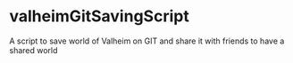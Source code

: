# valheimGitSavingScript
A script to save world of Valheim on GIT and share it with friends to have a shared world
